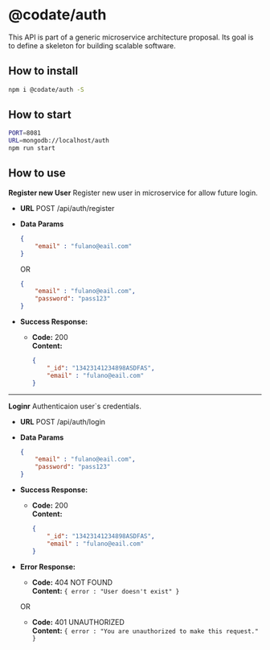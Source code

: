 # @codate/auth

This API is part of a generic microservice architecture proposal. 
Its goal is to define a skeleton for building scalable software.

## How to install

```bash
npm i @codate/auth -S

```

## How to start

```bash
PORT=8081
URL=mongodb://localhost/auth
npm run start 

```

## How to use

**Register new User**
    Register new user in microservice for allow future login.

* **URL**
    POST /api/auth/register

* **Data Params**
    
    ```json
    { 
        "email" : "fulano@eail.com" 
    }
    ``` 
    OR
    ```json
    { 
        "email" : "fulano@eail.com",
        "password": "pass123"
    }
    ```

* **Success Response:**
    * **Code:** 200 <br />
    **Content:**
    
        ```json
        { 
            "_id": "13423141234898ASDFAS",
            "email" : "fulano@eail.com"
        }
        ```

----

**Loginr**
    Authenticaion user`s credentials.

* **URL**
    POST /api/auth/login

* **Data Params**
    ```json
    { 
        "email" : "fulano@eail.com",
        "password": "pass123"
    }
    ```

* **Success Response:**
    * **Code:** 200 <br />
    **Content:**
    
        ```json
        { 
            "_id": "13423141234898ASDFAS",
            "email" : "fulano@eail.com"
        }
        ```


 
* **Error Response:**

  * **Code:** 404 NOT FOUND <br />
    **Content:** `{ error : "User doesn't exist" }`

  OR

  * **Code:** 401 UNAUTHORIZED <br />
    **Content:** `{ error : "You are unauthorized to make this request." }`
